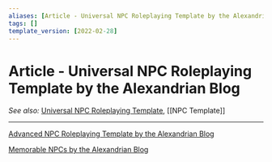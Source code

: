 ```yaml
---
aliases: [Article - Universal NPC Roleplaying Template by the Alexandrian Blog]
tags: []
template_version: [2022-02-28]
---
```

# Article - Universal NPC Roleplaying Template by the Alexandrian Blog
*See also:* [Universal NPC Roleplaying Template](https://thealexandrian.net/wordpress/37916/roleplaying-games/universal-npc-roleplaying-template), [[NPC Template]]
___
[Advanced NPC Roleplaying Template by the Alexandrian Blog](https://thealexandrian.net/wordpress/46250/roleplaying-games/advanced-npc-templates)

[Memorable NPCs by the Alexandrian Blog](https://thealexandrian.net/wordpress/43539/roleplaying-games/random-gm-tip-memorable-npcs)